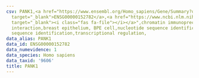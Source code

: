 ```yaml
---
csv: PANK1,<a href="https://www.ensembl.org/Homo_sapiens/Gene/Summary?db=core;g=ENSG00000152782"
  target="_blank">ENSG00000152782</a>,<a href="https://www.ncbi.nlm.nih.gov/pubmed/22863008"
  target="_blank"><i class="fas fa-file"></i></a>",chromatin immunoprecipitation assay,direct
  interaction,breast epithelium, BPE cell,nucleotide sequence identification,nucleotide
  sequence identification,transcriptional regulation,
data_alias: PANK1
data_id: ENSG00000152782
data_numevidence: 1
data_species: Homo sapiens
data_taxid: '9606'
title: PANK1
---
```


